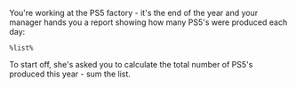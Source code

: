 You're working at the PS5 factory - it's the end of the year and your manager hands you a report showing how many PS5's were produced each day:

```python+copy
%list%
```

To start off, she's asked you to calculate the total number of PS5's produced this year - sum the list.
